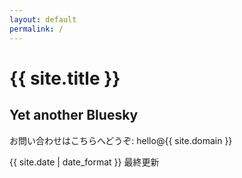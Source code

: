 ```yaml
---
layout: default
permalink: /
---
```

<h1 class="title">{{ site.title }}</h1>
<h2>Yet another Bluesky</h2>
<div>
  <p>
    お問い合わせはこちらへどうぞ: hello@{{ site.domain }}
  </p>
  <p class="right">
    {{ site.date | date_format }} 最終更新<br />
  </p>
</div>
